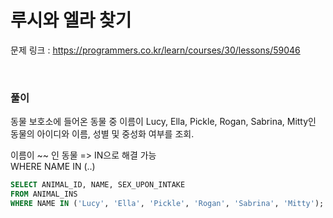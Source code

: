 루시와 엘라 찾기
===

문제 링크 : https://programmers.co.kr/learn/courses/30/lessons/59046

<br>

### 풀이

동물 보호소에 들어온 동물 중 이름이 Lucy, Ella, Pickle, Rogan, Sabrina, Mitty인 동물의 아이디와 이름, 성별 및 중성화 여부를 조회.

이름이 ~~ 인 동물 => IN으로 해결 가능 <br>
WHERE NAME IN (..)

~~~sql
SELECT ANIMAL_ID, NAME, SEX_UPON_INTAKE
FROM ANIMAL_INS
WHERE NAME IN ('Lucy', 'Ella', 'Pickle', 'Rogan', 'Sabrina', 'Mitty');
~~~
